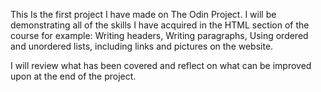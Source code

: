 This Is the first project I have made on The Odin Project. I will be demonstrating all of the skills I have acquired in the HTML section of the course for example: Writing headers, Writing paragraphs, Using ordered and unordered lists, including links and pictures on the website.

I will review what has been covered and reflect on what can be improved upon at the end of the project.